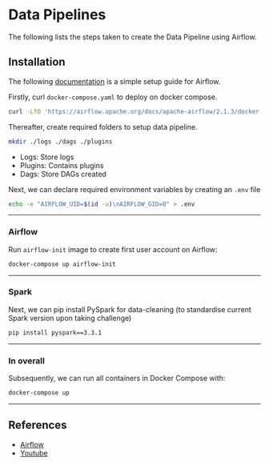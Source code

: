 # Data Pipelines

The following lists the steps taken to create the Data Pipeline using Airflow.

## Installation 

The following [documentation](https://airflow.apache.org/docs/apache-airflow/2.1.3/start/docker.html) is a simple setup guide for Airflow.

Firstly, curl `docker-compose.yaml` to deploy on docker compose.
```bash
curl -LfO 'https://airflow.apache.org/docs/apache-airflow/2.1.3/docker-compose.yaml'
```

Thereafter, create required folders to setup data pipeline.
```bash
mkdir ./logs ./dags ./plugins
```
- Logs: Store logs
- Plugins: Contains plugins
- Dags: Store DAGs created

Next, we can declare required environment variables by creating an `.env` file
```bash
echo -e "AIRFLOW_UID=$(id -u)\nAIRFLOW_GID=0" > .env
```

---

### Airflow

Run `airflow-init` image to create first user account on Airflow:
```bash
docker-compose up airflow-init
```

---
### Spark
Next, we can pip install PySpark for data-cleaning (to standardise current Spark version upon taking challenge)
```bash
pip install pyspark==3.3.1
```

---
### In overall
Subsequently, we can run all containers in Docker Compose with:
```bash
docker-compose up
```

----
## References
- [Airflow](https://airflow.apache.org/docs/apache-airflow/2.1.3/start/docker.html) 
- [Youtube](https://www.youtube.com/watch?v=aTaytcxy2Ck)

